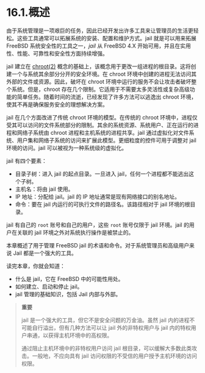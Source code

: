 # 16.1.概述

由于系统管理是一项艰巨的任务，因此已经开发出许多工具来让管理员的生活更轻松。这些工具通常可以拓展系统的安装、配置和维护方式。jail 就是可以用来拓展 FreeBSD 系统安全性的工具之一，*jail* 从 FreeBSD 4.X 开始可用，并且在实用性、性能、可靠性和安全性方面持续增强。

jail 建立在 [chroot(2)](https://www.freebsd.org/cgi/man.cgi?query=chroot&sektion=2&format=html) 概念的基础上，该概念用于更改一组进程的根目录。这将创建一个与系统其余部分分开的安全环境。在 chroot 环境中创建的进程无法访问其外部的文件或资源。因此，破坏在 chroot 环境中运行的服务不会让攻击者破坏整个系统。但是，chroot 存在几个限制。它适用于不需要太多灵活性或复杂高级功能的简单任务。随着时间的流逝，已经发现了许多方法可以逃逸出 chroot 环境，使其不再是确保服务安全的理想解决方案。

jail 在几个方面改进了传统 chroot 环境的模型。在传统的 chroot 环境中，进程仅受其可以访问的文件系统部分的限制。其余的系统资源、系统用户、正在运行的进程和网络子系统由 chroot 进程和主机系统的进程共享。jail 通过虚拟化对文件系统、用户集和网络子系统的访问来扩展此模型。更细粒度的控件可用于调整对 jail 环境的访问。jail 可以被视为一种系统级的虚拟化。

jail 有四个要素：

- 目录子树：进入 jail 的起点目录。一旦进入 jail，任何一个进程都不能逃出这个子树。
- 主机名：将由 jail 使用。
- IP 地址：分配给 jail。jail 的 IP 地址通常是现有网络接口的别名地址。
- 命令：要在 jail 内运行的可执行文件的路径名。该路径相对于 jail 环境的根目录。

jail 有自己的 `root` 账号和自己的用户，这些 `root` 账号仅限于 jail 环境。jail 的用户在关联的 jail 环境之外对系统执行操作是被禁止的。

本章概述了用于管理 FreeBSD jail 的术语和命令。对于系统管理员和高级用户来说 Jail 都是一个强大的工具。

读完本章，你就会知道：

- 什么是 jail，它在 FreeBSD 中的可能性用处。
- 如何建立、启动和停止 jail。
- jail 管理的基础知识，包括 Jail 内部与外部。

>**重要**
>
>jail 是一个强大的工具，但它不是安全问题的万金油。虽然 jail 内的进程不可能自行溢出，但有几种方法可以让 jail 外的非特权用户与 jail 内的特权用户串通，以获得主机环境中的高权限。
>
>通过阻止主机环境中的非特权用户访问 jail 根目录，可以缓解大多数此类攻击。一般地，不应向具有 jail 访问权限的不受信的用户授予主机环境的访问权限。
